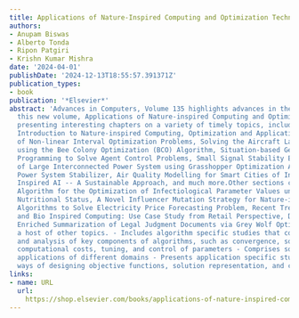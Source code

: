 ```yaml
---
title: Applications of Nature-Inspired Computing and Optimization Techniques
authors:
- Anupam Biswas
- Alberto Tonda
- Ripon Patgiri
- Krishn Kumar Mishra
date: '2024-04-01'
publishDate: '2024-12-13T18:55:57.391371Z'
publication_types:
- book
publication: '*Elsevier*'
abstract: 'Advances in Computers, Volume 135 highlights advances in the field, with
  this new volume, Applications of Nature-inspired Computing and Optimization Techniques
  presenting interesting chapters on a variety of timely topics, including A Brief
  Introduction to Nature-inspired Computing, Optimization and Applications, Overview
  of Non-linear Interval Optimization Problems, Solving the Aircraft Landing Problem
  using the Bee Colony Optimization (BCO) Algorithm, Situation-based Genetic Network
  Programming to Solve Agent Control Problems, Small Signal Stability Enhancement
  of Large Interconnected Power System using Grasshopper Optimization Algorithm Tuned
  Power System Stabilizer, Air Quality Modelling for Smart Cities of India by Nature
  Inspired AI -- A Sustainable Approach, and much more.Other sections cover Genetic
  Algorithm for the Optimization of Infectiological Parameter Values under Different
  Nutritional Status, A Novel Influencer Mutation Strategy for Nature-inspired Optimization
  Algorithms to Solve Electricity Price Forecasting Problem, Recent Trends in Human
  and Bio Inspired Computing: Use Case Study from Retail Perspective, Domain Knowledge
  Enriched Summarization of Legal Judgment Documents via Grey Wolf Optimization, and
  a host of other topics. - Includes algorithm specific studies that cover basic introduction
  and analysis of key components of algorithms, such as convergence, solution accuracy,
  computational costs, tuning, and control of parameters - Comprises some of the major
  applications of different domains - Presents application specific studies, incorporating
  ways of designing objective functions, solution representation, and constraint handling'
links:
- name: URL
  url: 
    https://shop.elsevier.com/books/applications-of-nature-inspired-computing-and-optimization-techniques/biswas/978-0-323-95768-7
---
```

